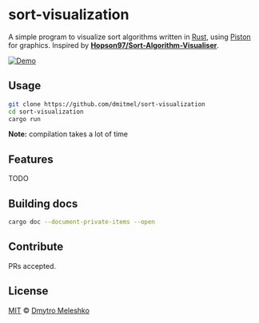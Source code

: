 # sort-visualization

A simple program to visualize sort algorithms written in [Rust](https://www.rust-lang.org/), using [Piston](http://www.piston.rs/) for graphics. Inspired by [**Hopson97/Sort-Algorithm-Visualiser**](https://github.com/Hopson97/Sort-Algorithm-Visualiser).

[![Demo](https://i.imgur.com/ZYRd4x7.gif)](https://gist.github.com/dmitmel/f8664421b547577065912c3246f4c1e9)

## Usage

```bash
git clone https://github.com/dmitmel/sort-visualization
cd sort-visualization
cargo run
```

**Note:** compilation takes a lot of time

## Features

TODO

## Building docs

```bash
cargo doc --document-private-items --open
```

## Contribute

PRs accepted.

## License

[MIT](LICENSE) © [Dmytro Meleshko](https://github.com/dmitmel)
